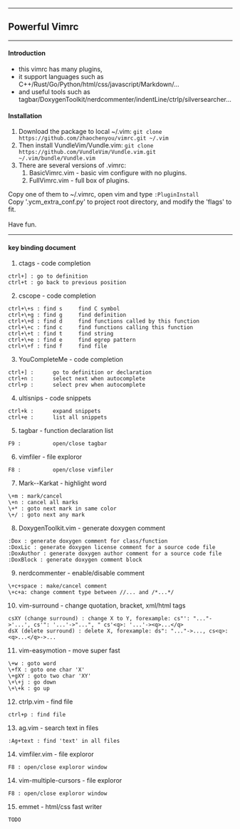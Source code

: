 --------
## Powerful Vimrc

--------
#### Introduction
* this vimrc has many plugins, 
* it support languages such as C++/Rust/Go/Python/html/css/javascript/Markdown/...
* and useful tools such as tagbar/DoxygenToolkit/nerdcommenter/indentLine/ctrlp/silversearcher...

#### Installation
1. Download the package to local ~/.vim: ```git clone https://github.com/zhaochenyou/vimrc.git ~/.vim```
2. Then install VundleVim/Vundle.vim: ```git clone https://github.com/VundleVim/Vundle.vim.git ~/.vim/bundle/Vundle.vim```
3. There are several versions of .vimrc:
    1. BasicVimrc.vim           - basic vim configure with no plugins.
    2. FullVimrc.vim             - full box of plugins.

Copy one of them to ~/.vimrc, open vim and type ```:PluginInstall```<br/>
Copy '.ycm_extra_conf.py' to project root directory, and modify the 'flags' to fit.<br/>
<br/>
Have fun.<br/>


--------
#### key binding document

1. ctags - code completion
```
ctrl+] : go to definition
ctrl+t : go back to previous position
```

2. cscope - code completion
```
ctrl+\+s : find s     find C symbol
ctrl+\+g : find g     find definition
ctrl+\+d : find d     find functions called by this function
ctrl+\+c : find c     find functions calling this function
ctrl+\+t : find t     find string
ctrl+\+e : find e     find egrep pattern
ctrl+\+f : find f     find file
```

3. YouCompleteMe - code completion
```
ctrl+] :      go to definition or declaration
ctrl+n :      select next when autocomplete
ctrl+p :      select prev when autocomplete
```

4. ultisnips - code snippets
```
ctrl+k :      expand snippets
ctrl+e :      list all snippets
```

5. tagbar - function declaration list
```
F9 :          open/close tagbar
```

6. vimfiler - file exploror
```
F8 :          open/close vimfiler
```

7. Mark--Karkat - highlight word
```
\+m : mark/cancel
\+n : cancel all marks
\+* : goto next mark in same color
\+/ : goto next any mark
```

8. DoxygenToolkit.vim - generate doxygen comment
```
:Dox : generate doxygen comment for class/function
:DoxLic : generate doxygen license comment for a source code file
:DoxAuthor : generate doxygen author comment for a source code file
:DoxBlock : generate doxygen comment block
```

9. nerdcommenter - enable/disable comment
```
\+c+space : make/cancel comment
\+c+a: change comment type between //... and /*...*/
```

10. vim-surround - change quotation, bracket, xml/html tags
```
csXY (change surround) : change X to Y, forexample: cs"': "..."->'...', cs'": '...'->"...", " cs'<q>: '...'-><q>...</q>
dsX (delete surround) : delete X, forexample: ds": "..."->..., cs<q>: <q>...</q>->...
```

11. vim-easymotion - move super fast
```
\+w : goto word
\+fX : goto one char 'X'
\+gXY : goto two char 'XY'
\+\+j : go down
\+\+k : go up
```

12. ctrlp.vim - find file
```
ctrl+p : find file
```

13. ag.vim - search text in files
```
:Ag+text : find 'text' in all files
```

14. vimfiler.vim - file exploror
```
F8 : open/close exploror window
```

14. vim-multiple-cursors - file exploror
```
F8 : open/close exploror window
```

15. emmet - html/css fast writer
```
TODO
```
